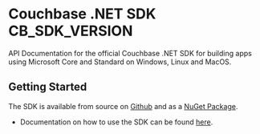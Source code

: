 # Couchbase .NET SDK __CB_SDK_VERSION__
API Documentation for the official Couchbase .NET SDK for building apps using Microsoft Core and Standard on Windows, Linux and MacOS.

## Getting Started

The SDK is available from source on [Github](http://github.com/couchbase/couchbase-net-client) and as a [NuGet Package](https://www.nuget.org/packages/CouchbaseNetClient/).
* Documentation on how to use the SDK can be found [here](https://www.couchbase.com/products/developer-sdk/dotnet).